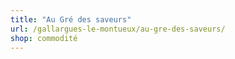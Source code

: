 ```yaml
---
title: "Au Gré des saveurs"
url: /gallargues-le-montueux/au-gre-des-saveurs/
shop: commodité
---
```

